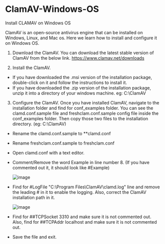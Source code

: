 # ClamAV-Windows-OS
Install CLAMAV on Windows OS

ClamAV is an open-source antivirus engine that can be installed on Windows, Linux, and Mac os. Here we learn how to install and configure it on Windows OS.
1. Download the ClamAV.
You can download the latest stable version of ClamAV from the below link. https://www.clamav.net/downloads

2. Install the ClamAV.
  - If you have downloaded the .msi version of the installation package, double-click on it and follow the instructions to install it.
  - If you have downloaded the .zip version of the installation package, unzip it into a directory of your windows machine. eg: C:\ClamAV

3. Configure the ClamAV.
Once you have installed ClamAV, navigate to the installation folder and find for conf_examples folder. You can see the clamd.conf.sample file and freshclam.conf.sample config file inside the conf_examples folder. Then copy those two files to the installation directory. (eg: C:\ClamAV)
  - Rename the clamd.conf.sample to **clamd.conf
  - Rename freshclam.conf.sample to freshclam.conf

  - Open clamd.conf with a text editor.
  - Comment/Remove the word Example in line number 8. (If you have commented out it, it should look like #Example)

      ![image](https://github.com/user-attachments/assets/a7f8d139-971d-4b3d-92ce-47d7515a9d3a)
    
  - Find for #LogFile "C:\Program Files\ClamAV\clamd.log" line and remove the leading # in it to enable the logging. Also, correct the ClamAV installation path in it.

      ![image](https://github.com/user-attachments/assets/12c2d60f-aa65-4977-9f51-2367eed13715)
  - Find for ##TCPSocket 3310 and make sure it is not commented out.
    Also, find for ##TCPAddr localhost and make sure it is not commented out.
  - Save the file and exit.




